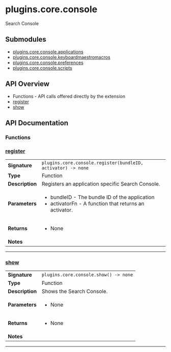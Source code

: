 # plugins.core.console

Search Console

## Submodules
 * [plugins.core.console.applications](plugins.core.console.applications.md)
 * [plugins.core.console.keyboardmaestromacros](plugins.core.console.keyboardmaestromacros.md)
 * [plugins.core.console.preferences](plugins.core.console.preferences.md)
 * [plugins.core.console.scripts](plugins.core.console.scripts.md)

## API Overview
* Functions - API calls offered directly by the extension
 * [register](#register)
 * [show](#show)

## API Documentation

### Functions


### [register](#register)

|                                             |                                                                                     |
| --------------------------------------------|-------------------------------------------------------------------------------------|
| **Signature**                               | `plugins.core.console.register(bundleID, activator) -> none`                                                                    |
| **Type**                                    | Function                                                                     |
| **Description**                             | Registers an application specific Search Console.                                                                     |
| **Parameters**                              | <ul><li>bundleID - The bundle ID of the application</li><li>activatorFn - A function that returns an activator.</li></ul> |
| **Returns**                                 | <ul><li>None</li></ul>          |
| **Notes**                                   | <ul></ul>                |

---

### [show](#show)

|                                             |                                                                                     |
| --------------------------------------------|-------------------------------------------------------------------------------------|
| **Signature**                               | `plugins.core.console.show() -> none`                                                                    |
| **Type**                                    | Function                                                                     |
| **Description**                             | Shows the Search Console.                                                                     |
| **Parameters**                              | <ul><li>None</li></ul> |
| **Returns**                                 | <ul><li>None</li></ul>          |
| **Notes**                                   | <ul></ul>                |

---
